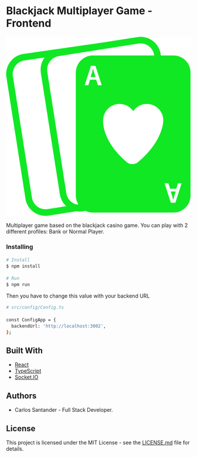 # Blackjack Multiplayer Game - Frontend

![BlackJack](/shuffle-cards.svg)

Multiplayer game based on the blackjack casino game. You can play with 2 different profiles: Bank or Normal Player.

### Installing

```bash
# Install
$ npm install

# Run
$ npm run
```

Then you have to change this value with your backend URL

```bash
# src/config/Config.ts

const ConfigApp = {
  backendUrl: 'http://localhost:3002',
};
```

## Built With

- [React](https://es.reactjs.org/)
- [TypeScript](https://www.typescriptlang.org/)
- [Socket.IO](https://socket.io/)

## Authors

- Carlos Santander - Full Stack Developer.

## License

This project is licensed under the MIT License - see the [LICENSE.md](LICENSE.md) file for details.
